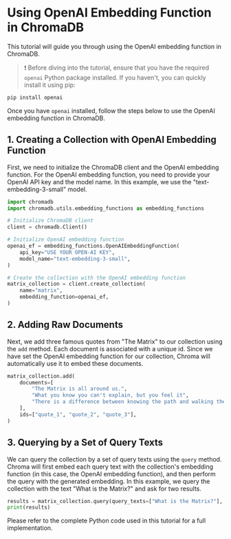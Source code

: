 # Using OpenAI Embedding Function in ChromaDB

This tutorial will guide you through using the OpenAI embedding function in ChromaDB.

> ❗ Before diving into the tutorial, ensure that you have the required `openai` Python package installed. If you haven't, you can quickly install it using pip:

```bash
pip install openai
```

Once you have `openai` installed, follow the steps below to use the OpenAI embedding function in ChromaDB.

## 1. Creating a Collection with OpenAI Embedding Function

First, we need to initialize the ChromaDB client and the OpenAI embedding function. For the OpenAI embedding function, you need to provide your OpenAI API key and the model name. In this example, we use the "text-embedding-3-small" model.

```python
import chromadb
import chromadb.utils.embedding_functions as embedding_functions

# Initialize ChromaDB client
client = chromadb.Client()

# Initialize OpenAI embedding function
openai_ef = embedding_functions.OpenAIEmbeddingFunction(
    api_key="USE YOUR OPEN-AI KEY",
    model_name="text-embedding-3-small",
)

# Create the collection with the OpenAI embedding function
matrix_collection = client.create_collection(
    name="matrix",
    embedding_function=openai_ef,
)
```

## 2. Adding Raw Documents

Next, we add three famous quotes from "The Matrix" to our collection using the `add` method. Each document is associated with a unique id. Since we have set the OpenAI embedding function for our collection, Chroma will automatically use it to embed these documents.

```python
matrix_collection.add(
    documents=[
        "The Matrix is all around us.",
        "What you know you can't explain, but you feel it",
        "There is a difference between knowing the path and walking the path",
    ],
    ids=["quote_1", "quote_2", "quote_3"],
)
```

## 3. Querying by a Set of Query Texts

We can query the collection by a set of query texts using the `query` method. Chroma will first embed each query text with the collection's embedding function (in this case, the OpenAI embedding function), and then perform the query with the generated embedding. In this example, we query the collection with the text "What is the Matrix?" and ask for two results.

```python
results = matrix_collection.query(query_texts=["What is the Matrix?"], n_results=2)
print(results)
```

Please refer to the complete Python code used in this tutorial for a full implementation.
